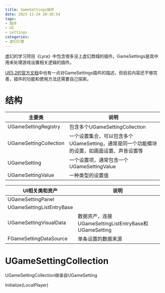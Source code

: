```yaml
---
title: GameSettings插件
date: 2023-11-24 10:38:54
tags:
- 插件
- UI
- settings
categories:
- 虚幻引擎
---
```


虚幻的学习项目《Lyra》中包含很多没上虚幻商城的插件。GameSettings是其中用来处理游戏设置相关逻辑的插件。

[UE5.2的官方文档](https://docs.unrealengine.com/5.2/zh-CN/lyra-sample-game-settings-in-unreal-engine/)中也有一点对GameSettings插件的描述，但目前内容还不够完善，插件的功能和使用方法还需要自己探索。


# 结构

主要类 | 说明
--- | --- 
UGameSettingRegistry | 包含多个UGameSettingCollection
UGameSettingCollection | 一个设置集合，可以包含多个UGameSetting，通常是同一个功能模块的设置，如画面设置、声音设置等
UGameSetting | 一个设置项，通常包含一个UGameSettingValue
UGameSettingValue | 一种类型的设置值

UI相关类和资产 | 说明
---|---
UGameSettingPanel | 
UGameSettingListEntryBase | 
UGameSettingVisualData | 数据资产，连接UGameSettingListEntryBase和UGameSetting
FGameSettingDataSource | 单条设置的数据来源

# UGameSettingCollection
UGameSettingCollection继承自UGameSetting

Initialize(LocalPlayer)
